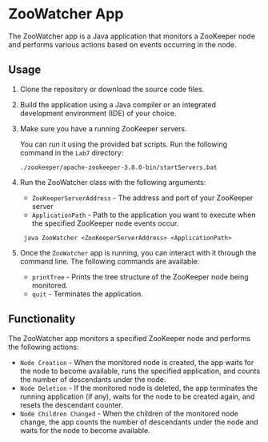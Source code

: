 # ZooWatcher App

The ZooWatcher app is a Java application that monitors a ZooKeeper node and performs various actions based on events occurring in the node.

## Usage

1. Clone the repository or download the source code files.

2. Build the application using a Java compiler or an integrated development environment (IDE) of your choice.

3. Make sure you have a running ZooKeeper servers.

   You can run it using the provided bat scripts. Run the following command in the `Lab7` directory:

   ```
   ./zookeeper/apache-zookeeper-3.8.0-bin/startServers.bat
   ```

4. Run the ZooWatcher class with the following arguments:

   - `ZooKeeperServerAddress` - The address and port of your ZooKeeper server
   - `ApplicationPath` - Path to the application you want to execute when the specified ZooKeeper node events occur.

   ```
    java ZooWatcher <ZooKeeperServerAddress> <ApplicationPath>
   ```

5. Once the `ZooWatcher` app is running, you can interact with it through the command line.
   The following commands are available:

   - `printTree` - Prints the tree structure of the ZooKeeper node being monitored.
   - `quit` - Terminates the application.

## Functionality

The ZooWatcher app monitors a specified ZooKeeper node and performs the following actions:

- `Node Creation` - When the monitored node is created, the app waits for the node to become available, runs the specified application, and counts the number of descendants under the node.
- `Node Deletion` - If the monitored node is deleted, the app terminates the running application (if any), waits for the node to be created again, and resets the descendant counter.
- `Node Children Changed` - When the children of the monitored node change, the app counts the number of descendants under the node and waits for the node to become available.
